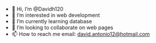 - 👋 Hi, I’m @Davidh120
- 👀 I’m interested in web development
- 🌱 I’m currently learning database
- 💞️ I’m looking to collaborate on web pages
- 📫 How to reach me email: david.antonio12@hotmail.com

<!---
Davidh120/Davidh120 is a ✨ special ✨ repository because its `README.md` (this file) appears on your GitHub profile.
You can click the Preview link to take a look at your changes.
--->
